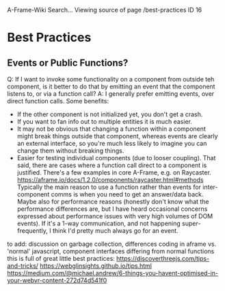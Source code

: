 
A-Frame-Wiki
Search...
Viewing source of page /best-practices
ID 16
# Best Practices
## Events or Public Functions?
Q: If I want to invoke some functionality on a component from outside teh component, is it better to do that by emitting an event that the component listens to, or via a function call?
A: I generally prefer emitting events, over direct function calls.
Some benefits:
- If the other component is not initialized yet, you don't get a crash.
- If you want to fan info out to multiple entities it is much easier.
- It may not be obvious that changing a function within a component might break things outside that component, whereas events are clearly an external interface, so you're much less likely to imagine you can change them without breaking things.
- Easier for testing individual components (due to looser coupling).
That said, there are cases where a function call direct to a component is justified. There's a few examples in core A-Frame, e.g. on Raycaster.
https://aframe.io/docs/1.2.0/components/raycaster.html#methods
Typically the main reason to use a function rather than events for inter-component comms is when you need to get an answer/data back. Maybe also for performance reasons (honestly don't know what the performance differences are, but I have heard occasional concerns expressed about performance issues with very high volumes of DOM events).
If it's a 1-way communication, and not happening super-frequently, I think I'd pretty much always go for an event.

to add: discussion on garbage collection, differences coding in aframe vs. 'normal' javascript, component interfaces differing from normal functions
this is full of great little best practices: https://discoverthreejs.com/tips-and-tricks/
https://webglinsights.github.io/tips.html
https://medium.com/@michael.andrew/6-things-you-havent-optimised-in-your-webvr-content-272d74d541f0